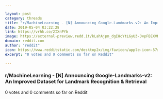 ```yaml
---

layout: post
category: threads
title: "r/MachineLearning - [N] Announcing Google-Landmarks-v2: An Improved Dataset for Landmark Recognition &amp; Retrieval"
date: 2019-05-04 03:22:28
link: https://vrhk.co/2IXnPYb
image: https://external-preview.redd.it/kLahAjpm_dgIHcYtLGyU3-JvpFBEXVN90WY8_PC4RDs.jpg?auto=webp&s=a1e43cb1350620a85a9b9b8180bb93a50b4cc5fe
domain: reddit.com
author: "reddit"
icon: https://www.redditstatic.com/desktop2x/img/favicon/apple-icon-57x57.png
excerpt: "0 votes and 0 comments so far on Reddit"

---
```


### r/MachineLearning - [N] Announcing Google-Landmarks-v2: An Improved Dataset for Landmark Recognition &amp; Retrieval

0 votes and 0 comments so far on Reddit